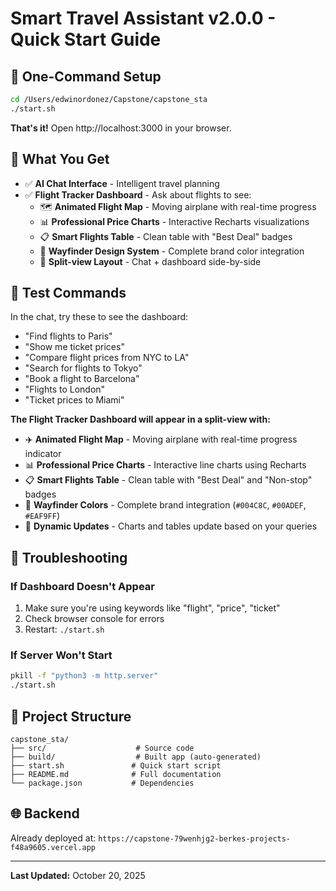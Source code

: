 # Smart Travel Assistant v2.0.0 - Quick Start Guide

## 🚀 **One-Command Setup**

```bash
cd /Users/edwinordonez/Capstone/capstone_sta
./start.sh
```

**That's it!** Open http://localhost:3000 in your browser.

## 🎯 **What You Get**

- ✅ **AI Chat Interface** - Intelligent travel planning
- ✅ **Flight Tracker Dashboard** - Ask about flights to see:
  - 🗺️ **Animated Flight Map** - Moving airplane with real-time progress
  - 📊 **Professional Price Charts** - Interactive Recharts visualizations
  - 📋 **Smart Flights Table** - Clean table with "Best Deal" badges
  - 🎨 **Wayfinder Design System** - Complete brand color integration
  - 🔄 **Split-view Layout** - Chat + dashboard side-by-side

## 🧪 **Test Commands**

In the chat, try these to see the dashboard:
- "Find flights to Paris"
- "Show me ticket prices"
- "Compare flight prices from NYC to LA"
- "Search for flights to Tokyo"
- "Book a flight to Barcelona"
- "Flights to London"
- "Ticket prices to Miami"

**The Flight Tracker Dashboard will appear in a split-view with:**
- ✈️ **Animated Flight Map** - Moving airplane with real-time progress indicator
- 📊 **Professional Price Charts** - Interactive line charts using Recharts
- 📋 **Smart Flights Table** - Clean table with "Best Deal" and "Non-stop" badges
- 🎨 **Wayfinder Colors** - Complete brand integration (`#004C8C`, `#00ADEF`, `#EAF9FF`)
- 🔄 **Dynamic Updates** - Charts and tables update based on your queries

## 🔧 **Troubleshooting**

### If Dashboard Doesn't Appear
1. Make sure you're using keywords like "flight", "price", "ticket"
2. Check browser console for errors
3. Restart: `./start.sh`

### If Server Won't Start
```bash
pkill -f "python3 -m http.server"
./start.sh
```

## 📁 **Project Structure**
```
capstone_sta/
├── src/                    # Source code
├── build/                  # Built app (auto-generated)
├── start.sh               # Quick start script
├── README.md              # Full documentation
└── package.json           # Dependencies
```

## 🌐 **Backend**
Already deployed at: `https://capstone-79wenhjg2-berkes-projects-f48a9605.vercel.app`

---
**Last Updated:** October 20, 2025

